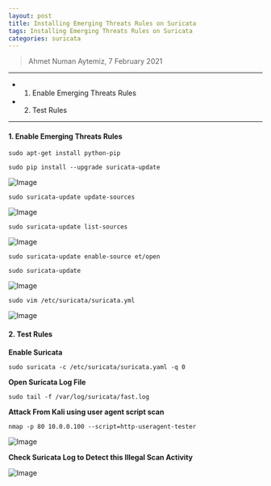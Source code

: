 ```yaml
---
layout: post
title: Installing Emerging Threats Rules on Suricata
tags: Installing Emerging Threats Rules on Suricata
categories: suricata
---
```


> Ahmet Numan Aytemiz, 7 February 2021

---

- 1. Enable Emerging Threats Rules
- 2. Test Rules

---

#### 1. Enable Emerging Threats Rules

`sudo apt-get install python-pip`

`sudo pip install --upgrade suricata-update`

![Image](/img/pipup.PNG)

`sudo suricata-update update-sources`

![Image](/img/sources.PNG)

`sudo suricata-update list-sources`

![Image](/img/list-sources.PNG)

`sudo suricata-update enable-source et/open`

`sudo suricata-update`

![Image](/img/enable.PNG)

`sudo vim /etc/suricata/suricata.yml`

![Image](/img/vimr.PNG)

#### 2. Test Rules

**Enable Suricata**

`sudo suricata -c /etc/suricata/suricata.yaml -q 0`

**Open Suricata Log File**

`sudo tail -f /var/log/suricata/fast.log`

**Attack From Kali using user agent script scan**

`nmap -p 80 10.0.0.100 --script=http-useragent-tester`

![Image](/img/nmap.PNG)

**Check Suricata Log to Detect this Illegal Scan Activity**

![Image](/img/detected.PNG)

